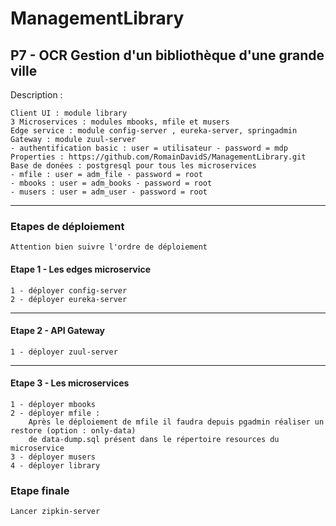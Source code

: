 # ManagementLibrary
P7 - OCR Gestion d'un bibliothèque d'une grande ville
---
Description :

    Client UI : module library
    3 Microservices : modules mbooks, mfile et musers
    Edge service : module config-server , eureka-server, springadmin
    Gateway : module zuul-server
    - authentification basic : user = utilisateur - password = mdp
    Properties : https://github.com/RomainDavidS/ManagementLibrary.git
    Base de donées : postgresql pour tous les microservices
    - mfile : user = adm_file - password = root
    - mbooks : user = adm_books - password = root
    - musers : user = adm_user - password = root   
    
---

### Etapes de déploiement

    Attention bien suivre l'ordre de déploiement

#### Etape 1 - Les edges microservice
    1 - déployer config-server
    2 - déployer eureka-server  
---
#### Etape 2 - API Gateway
    1 - déployer zuul-server
---
#### Etape 3 - Les microservices
    1 - déployer mbooks
    2 - déployer mfile :
        Après le déploiement de mfile il faudra depuis pgadmin réaliser un restore (option : only-data)
        de data-dump.sql présent dans le répertoire resources du microservice
    3 - déployer musers 
    4 - déployer library

### Etape finale
    Lancer zipkin-server




